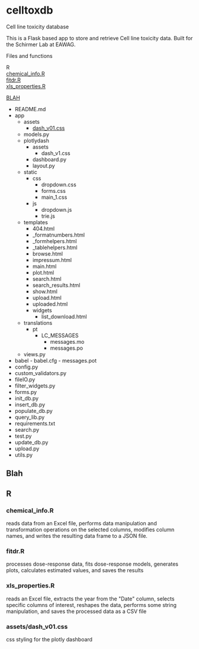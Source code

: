 # celltoxdb
Cell line toxicity database

This is a Flask based app to store and retrieve Cell line toxicity data. Built for the Schirmer Lab at EAWAG.

Files and functions
 
R  
[chemical_info.R](#chemical_info.R)  
[fitdr.R](#fitdr-R)  
[xls_properties.R](#xls_properties.R)  

[BLAH](#blah)
- README.md
-   app
    - assets
        - [dash_v01.css](#-assets/dash_v01.css)
    - models.py
    - plotlydash
        - assets
            - dash_v1.css
        - dashboard.py
        - layout.py
    - static
        - css
            - dropdown.css
            - forms.css
            - main_1.css
        - js
            - dropdown.js
            - trie.js
    - templates
        - 404.html
        - _formatnumbers.html
        - _formhelpers.html
        - _tablehelpers.html
        - browse.html
        - impressum.html
        - main.html
        - plot.html
        - search.html
        - search_results.html
        - show.html
        - upload.html
        - uploaded.html
        - widgets
            - list_download.html
    - translations
        - pt
            - LC_MESSAGES
                - messages.mo
                - messages.po
    - views.py
-   babel
        - babel.cfg
        - messages.pot
- config.py
- custom_validators.py
- fileIO.py
- filter_widgets.py
- forms.py
- init_db.py
- insert_db.py
- populate_db.py
- query_lib.py
- requirements.txt
- search.py
- test.py
- update_db.py
- upload.py
- utils.py


## Blah
## R
### chemical_info.R
reads data from an Excel file, performs data manipulation and transformation operations on the selected columns, modifies column names, and writes the resulting data frame to a JSON file.

### fitdr.R
processes dose-response data, fits dose-response models, generates plots, calculates estimated values, and saves the results

### xls_properties.R
reads an Excel file, extracts the year from the "Date" column, selects specific columns of interest, reshapes the data, performs some string manipulation, and saves the processed data as a CSV file

### assets/dash_v01.css
css styling for the plotly dashboard



